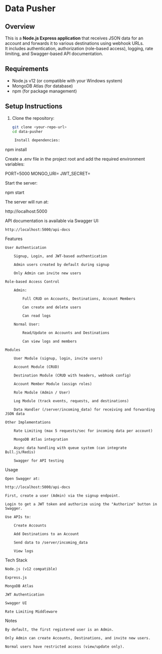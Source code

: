 # Data Pusher

## Overview
This is a **Node.js Express application** that receives JSON data for an account and forwards it to various destinations using webhook URLs.  
It includes authentication, authorization (role-based access), logging, rate limiting, and Swagger-based API documentation.

## Requirements
- Node.js v12 (or compatible with your Windows system)
- MongoDB Atlas (for database)
- npm (for package management)

## Setup Instructions
1. Clone the repository:
   ```bash
   git clone <your-repo-url>
   cd data-pusher

    Install dependencies:

npm install

Create a .env file in the project root and add the required environment variables:

PORT=5000
MONGO_URI=<your-mongodb-atlas-uri>
JWT_SECRET=<your-secret-key>

Start the server:

npm start

The server will run at:

http://localhost:5000

API documentation is available via Swagger UI:

    http://localhost:5000/api-docs

Features

    User Authentication

        Signup, Login, and JWT-based authentication

        Admin users created by default during signup

        Only Admin can invite new users

    Role-based Access Control

        Admin:

            Full CRUD on Accounts, Destinations, Account Members

            Can create and delete users

            Can read logs

        Normal User:

            Read/Update on Accounts and Destinations

            Can view logs and members

    Modules

        User Module (signup, login, invite users)

        Account Module (CRUD)

        Destination Module (CRUD with headers, webhook config)

        Account Member Module (assign roles)

        Role Module (Admin / User)

        Log Module (track events, requests, and destinations)

        Data Handler (/server/incoming_data) for receiving and forwarding JSON data

    Other Implementations

        Rate Limiting (max 5 requests/sec for incoming data per account)

        MongoDB Atlas integration

        Async data handling with queue system (can integrate Bull.js/Redis)

        Swagger for API testing

Usage

    Open Swagger at:

    http://localhost:5000/api-docs

    First, create a user (Admin) via the signup endpoint.

    Login to get a JWT token and authorize using the "Authorize" button in Swagger.

    Use APIs to:

        Create Accounts

        Add Destinations to an Account

        Send data to /server/incoming_data

        View logs

Tech Stack

    Node.js (v12 compatible)

    Express.js

    MongoDB Atlas

    JWT Authentication

    Swagger UI

    Rate Limiting Middleware

Notes

    By default, the first registered user is an Admin.

    Only Admin can create Accounts, Destinations, and invite new users.

    Normal users have restricted access (view/update only).


